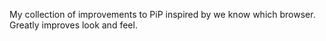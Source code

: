 My collection of improvements to PiP inspired by we know which browser. Greatly improves look and feel.
